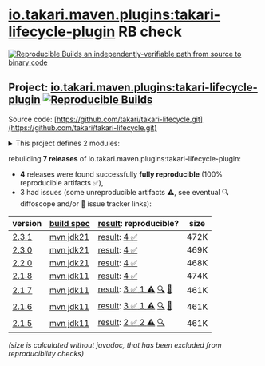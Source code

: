 [io.takari.maven.plugins:takari-lifecycle-plugin](https://central.sonatype.com/artifact/io.takari.maven.plugins/takari-lifecycle-plugin/versions) RB check
=======

[![Reproducible Builds](https://reproducible-builds.org/images/logos/rb.svg) an independently-verifiable path from source to binary code](https://reproducible-builds.org/)

## Project: [io.takari.maven.plugins:takari-lifecycle-plugin](https://central.sonatype.com/artifact/io.takari.maven.plugins/takari-lifecycle-plugin/versions) [![Reproducible Builds](https://img.shields.io/endpoint?url=https://raw.githubusercontent.com/jvm-repo-rebuild/reproducible-central/master/content/io/takari/maven/plugins/takari-lifecycle-plugin/badge.json)](https://github.com/jvm-repo-rebuild/reproducible-central/blob/master/content/io/takari/maven/plugins/takari-lifecycle-plugin/README.md)

Source code: [https://github.com/takari/takari-lifecycle.git](https://github.com/takari/takari-lifecycle.git)

<details><summary>This project defines 2 modules:</summary>

* [io.takari.maven.plugins:takari-lifecycle](https://central.sonatype.com/artifact/io.takari.maven.plugins/takari-lifecycle/overview)
* [io.takari.maven.plugins:takari-lifecycle-plugin](https://central.sonatype.com/artifact/io.takari.maven.plugins/takari-lifecycle-plugin/overview)
</details>

rebuilding **7 releases** of io.takari.maven.plugins:takari-lifecycle-plugin:
- **4** releases were found successfully **fully reproducible** (100% reproducible artifacts :white_check_mark:),
- 3 had issues (some unreproducible artifacts :warning:, see eventual :mag: diffoscope and/or :memo: issue tracker links):

| version | [build spec](/BUILDSPEC.md) | [result](https://reproducible-builds.org/docs/jvm/): reproducible? | size |
| -- | --------- | ------ | -- |
| [2.3.1](https://central.sonatype.com/artifact/io.takari.maven.plugins/takari-lifecycle-plugin/2.3.1/pom) | [mvn jdk21](takari-lifecycle-plugin-2.3.1.buildspec) | [result](takari-lifecycle-2.3.1.buildinfo): [4 :white_check_mark: ](takari-lifecycle-2.3.1.buildcompare) | 472K |
| [2.3.0](https://central.sonatype.com/artifact/io.takari.maven.plugins/takari-lifecycle-plugin/2.3.0/pom) | [mvn jdk21](takari-lifecycle-plugin-2.3.0.buildspec) | [result](takari-lifecycle-2.3.0.buildinfo): [4 :white_check_mark: ](takari-lifecycle-2.3.0.buildcompare) | 469K |
| [2.2.0](https://central.sonatype.com/artifact/io.takari.maven.plugins/takari-lifecycle-plugin/2.2.0/pom) | [mvn jdk21](takari-lifecycle-plugin-2.2.0.buildspec) | [result](takari-lifecycle-2.2.0.buildinfo): [4 :white_check_mark: ](takari-lifecycle-2.2.0.buildcompare) | 468K |
| [2.1.8](https://central.sonatype.com/artifact/io.takari.maven.plugins/takari-lifecycle-plugin/2.1.8/pom) | [mvn jdk11](takari-lifecycle-plugin-2.1.8.buildspec) | [result](takari-lifecycle-2.1.8.buildinfo): [4 :white_check_mark: ](takari-lifecycle-2.1.8.buildcompare) | 474K |
| [2.1.7](https://central.sonatype.com/artifact/io.takari.maven.plugins/takari-lifecycle-plugin/2.1.7/pom) | [mvn jdk11](takari-lifecycle-plugin-2.1.7.buildspec) | [result](takari-lifecycle-2.1.7.buildinfo): [3 :white_check_mark:  1 :warning:](takari-lifecycle-2.1.7.buildcompare) [:mag:](takari-lifecycle-2.1.7.diffoscope) [:memo:](https://github.com/takari/takari-lifecycle/issues/171) | 461K |
| [2.1.6](https://central.sonatype.com/artifact/io.takari.maven.plugins/takari-lifecycle-plugin/2.1.6/pom) | [mvn jdk11](takari-lifecycle-plugin-2.1.6.buildspec) | [result](takari-lifecycle-2.1.6.buildinfo): [3 :white_check_mark:  1 :warning:](takari-lifecycle-2.1.6.buildcompare) [:mag:](takari-lifecycle-2.1.6.diffoscope) [:memo:](https://github.com/takari/takari-lifecycle/issues/171) | 461K |
| [2.1.5](https://central.sonatype.com/artifact/io.takari.maven.plugins/takari-lifecycle-plugin/2.1.5/pom) | [mvn jdk11](takari-lifecycle-plugin-2.1.5.buildspec) | [result](takari-lifecycle-2.1.5.buildinfo): [2 :white_check_mark:  2 :warning:](takari-lifecycle-2.1.5.buildcompare) [:mag:](takari-lifecycle-2.1.5.diffoscope) | 461K |

<i>(size is calculated without javadoc, that has been excluded from reproducibility checks)</i>
